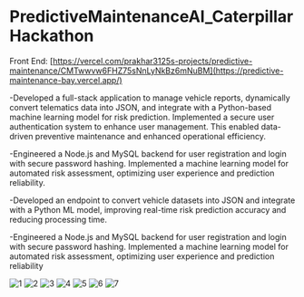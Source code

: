 # PredictiveMaintenanceAI_CaterpillarHackathon
Front End:
[https://vercel.com/prakhar3125s-projects/predictive-maintenance/CMTwwvw6FHZ75sNnLyNkBz6mNuBM](https://predictive-maintenance-bay.vercel.app/)

-Developed a full-stack application to manage vehicle reports, dynamically convert telematics data into JSON, and
integrate with a Python-based machine learning model for risk prediction. Implemented a secure user
authentication system to enhance user management. This enabled data-driven preventive maintenance and
enhanced operational efficiency.

-Engineered a Node.js and MySQL backend for user registration and login with secure password hashing.
Implemented a machine learning model for automated risk assessment, optimizing user experience and prediction
reliability.

-Developed an endpoint to convert vehicle datasets into JSON and integrate with a Python ML model, improving
real-time risk prediction accuracy and reducing processing time.

-Engineered a Node.js and MySQL backend for user registration and login with secure password hashing.
Implemented a machine learning model for automated risk assessment, optimizing user experience and prediction
reliability







![1](https://github.com/user-attachments/assets/b6926493-19b9-4911-8994-e11d7ffd0bec)
![2](https://github.com/user-attachments/assets/30cbef7e-30dc-4c1b-a823-4fade3e973ca)
![3](https://github.com/user-attachments/assets/b1d6a953-eeb9-4a66-8126-09a32aeff0bf)
![4](https://github.com/user-attachments/assets/ba06108f-06f8-4f01-9749-93d823c55efd)
![5](https://github.com/user-attachments/assets/a4b57f1b-8e53-45f2-86e5-9069d31930c0)
![6](https://github.com/user-attachments/assets/2008b0b7-9ddf-4df1-890a-0d6eee575206)
![7](https://github.com/user-attachments/assets/8920e34d-8508-4646-a188-6eb7f215d795)
